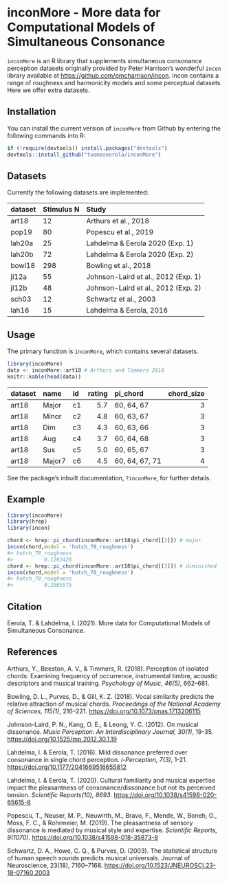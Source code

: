 
<!-- README.md is generated from README.Rmd. Please edit that file -->

# inconMore - More data for Computational Models of Simultaneous Consonance

`inconMore` is an R library that supplements simultaneous consonance
perception datasets originally provided by Peter Harrison’s wonderful
`incon` library available at <https://github.com/pmcharrison/incon>.
incon contains a range of roughness and harmonicity models and some
perceptual datasets. Here we offer extra datasets.

## Installation

You can install the current version of `inconMore` from Github by
entering the following commands into R:

``` r
if (!require(devtools)) install.packages("devtools")
devtools::install_github("tuomaseerola/inconMore")
```

## Datasets

Currently the following datasets are implemented:

| dataset | Stimulus N | Study                               |
|:--------|:-----------|:------------------------------------|
| art18   | 12         | Arthurs et al., 2018                |
| pop19   | 80         | Popescu et al., 2019                |
| lah20a  | 25         | Lahdelma & Eerola 2020 (Exp. 1)     |
| lah20b  | 72         | Lahdelma & Eerola 2020 (Exp. 2)     |
| bowl18  | 298        | Bowling et al., 2018                |
| jl12a   | 55         | Johnson-Laird et al., 2012 (Exp. 1) |
| jl12b   | 48         | Johnson-Laird et al., 2012 (Exp. 2) |
| sch03   | 12         | Schwartz et al., 2003               |
| lah16   | 15         | Lahdelma & Eerola, 2016             |

## Usage

The primary function is `inconMore`, which contains several datasets.

``` r
library(inconMore)
data <- inconMore::art18 # Arthurs and Timmers 2018
knitr::kable(head(data))
```

| dataset | name   | id  | rating | pi\_chord      | chord\_size |
|:--------|:-------|:----|-------:|:---------------|------------:|
| art18   | Major  | c1  |    5.7 | 60, 64, 67     |           3 |
| art18   | Minor  | c2  |    4.8 | 60, 63, 67     |           3 |
| art18   | Dim    | c3  |    4.3 | 60, 63, 66     |           3 |
| art18   | Aug    | c4  |    3.7 | 60, 64, 68     |           3 |
| art18   | Sus    | c5  |    5.0 | 60, 65, 67     |           3 |
| art18   | Major7 | c6  |    4.5 | 60, 64, 67, 71 |           4 |

See the package’s inbuilt documentation, `?inconMore`, for further
details.

## Example

``` r
library(inconMore)
library(hrep)
library(incon)

chord <- hrep::pi_chord(inconMore::art18$pi_chord[[1]]) # major
incon(chord,model = 'hutch_78_roughness')
#> hutch_78_roughness 
#>          0.1202426
chord <- hrep::pi_chord(inconMore::art18$pi_chord[[3]]) # diminished
incon(chord,model = 'hutch_78_roughness')
#> hutch_78_roughness 
#>          0.2005575
```

## Citation

Eerola, T. & Lahdelma, I. (2021). More data for Computational Models of
Simultaneous Consonance.

## References

Arthurs, Y., Beeston, A. V., & Timmers, R. (2018). Perception of
isolated chords: Examining frequency of occurrence, instrumental timbre,
acoustic descriptors and musical training. *Psychology of Music, 46(5)*,
662–681.

Bowling, D. L., Purves, D., & Gill, K. Z. (2018). Vocal similarity
predicts the relative attraction of musical chords. *Proceedings of the
National Academy of Sciences, 115(1)*, 216–221.
<https://doi.org/10.1073/pnas.1713206115>

Johnson-Laird, P. N., Kang, O. E., & Leong, Y. C. (2012). On musical
dissonance. *Music Perception: An Interdisciplinary Journal, 30(1)*,
19-35. <https://doi.org/10.1525/mp.2012.30.1.19>

Lahdelma, I. & Eerola, T. (2016). Mild dissonance preferred over
consonance in single chord perception. *i-Perception, 7(3)*, 1-21.
<https://doi.org/10.1177/2041669516655812>

Lahdelma, I. & Eerola, T. (2020). Cultural familiarity and musical
expertise impact the pleasantness of consonance/dissonance but not its
perceived tension. *Scientific Reports(10), 8693*.
<https://doi.org/10.1038/s41598-020-65615-8>

Popescu, T., Neuser, M. P., Neuwirth, M., Bravo, F., Mende, W., Boneh,
O., Moss, F. C., & Rohrmeier, M. (2019). The pleasantness of sensory
dissonance is mediated by musical style and expertise. *Scientific
Reports, 9(1070)*. <https://doi.org/10.1038/s41598-018-35873-8>

Schwartz, D. A., Howe, C. Q., & Purves, D. (2003). The statistical
structure of human speech sounds predicts musical universals. Journal of
Neuroscience, 23(18), 7160–7168.
<https://doi.org/10.1523/JNEUROSCI.23-18-07160.2003>
